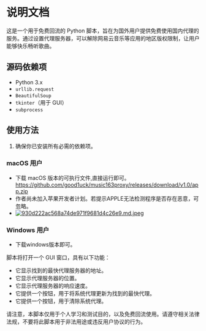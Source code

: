 # 说明文档

这是一个用于免费回流的 Python 脚本，旨在为国外用户提供免费使用国内代理的服务。通过设置代理服务器，可以解除网易云音乐等应用的地区版权限制，让用户能够快乐畅听歌曲。

## 源码依赖项
- Python 3.x
- `urllib.request`
- `BeautifulSoup`
- `tkinter`（用于 GUI）
- `subprocess`

## 使用方法
1. 确保你已安装所有必需的依赖项。

### macOS 用户
- 下载 macOS 版本的可执行文件,直接运行即可。 https://github.com/good1uck/music163proxy/releases/download/v1.0/app.zip
- 作者尚未加入苹果开发者计划。若提示APPLE无法检测程序是否存在恶意，可忽略。
- [![930d222ac568a74de971f9681d4c26e9.md.jpeg](https://jpg.sevencdn.com/ts3.jpgcom.com/2023/06/02/930d222ac568a74de971f9681d4c26e9.md.jpeg)](https://jpg.im.sb/image/3nCt)

### Windows 用户
- 下载windows版本即可。


脚本将打开一个 GUI 窗口，具有以下功能：
- 它显示找到的最快代理服务器的地址。
- 它显示代理服务器的位置。
- 它显示代理服务器的响应速度。
- 它提供一个按钮，用于将系统代理更新为找到的最快代理。
- 它提供一个按钮，用于清除系统代理。

请注意，本脚本仅用于个人学习和测试目的，以及免费回流使用。请遵守相关法律法规，不要将此脚本用于非法用途或违反用户协议的行为。
